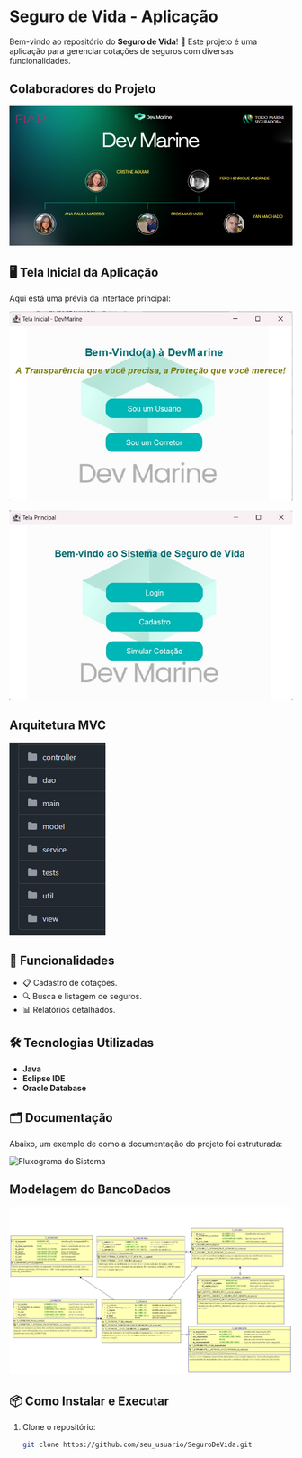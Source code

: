 # Seguro de Vida - Aplicação

Bem-vindo ao repositório do **Seguro de Vida**! 🚀 Este projeto é uma aplicação para gerenciar cotações de seguros com diversas funcionalidades.

## Colaboradores do Projeto

![Integrantes/Colaboradores](img/integrantes.png)


## 🖥️ Tela Inicial da Aplicação

Aqui está uma prévia da interface principal:

![Tela Inicial](img/telaInicial.jpeg)


![Tela Principal](img/telaPrincipal.jpeg)


## Arquitetura MVC

![MVC](img/arquitetura.png)


## 📖 Funcionalidades

- 📋 Cadastro de cotações.
- 🔍 Busca e listagem de seguros.
- 📊 Relatórios detalhados.

## 🛠️ Tecnologias Utilizadas

- **Java**
- **Eclipse IDE**
- **Oracle Database**

## 🗂️ Documentação

Abaixo, um exemplo de como a documentação do projeto foi estruturada:

![Fluxograma do Sistema](img/fluxograma.png)


## Modelagem do BancoDados

![MER do BB](img/ModelagemBanco.jpeg)


## 📦 Como Instalar e Executar

1. Clone o repositório:
   ```bash
   git clone https://github.com/seu_usuario/SeguroDeVida.git

